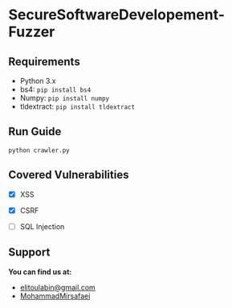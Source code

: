 # SecureSoftwareDevelopement-Fuzzer


## Requirements
* Python 3.x
* bs4: `pip install bs4`
* Numpy: `pip install numpy`
* tldextract: `pip install tldextract`

## Run Guide
`python crawler.py`

## Covered Vulnerabilities
- [X] XSS
- [X] CSRF
- [ ] SQL Injection


## Support

**You can find us at:**
* [elitoulabin@gmail.com](elitoulabin@gmail.com)
* [MohammadMirsafaei](https://github.com/MohammadMirsafaei)




